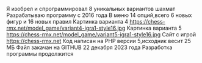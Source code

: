 Я изобрел и спрограммировал 8 уникальных вариантов шахмат
Разрабатываю программу с 2016 года
В меню 14 опций,всего 6 новых фигур и 16 новых правил
Картинка варианта 4 https://chess-rmx.net/model_game/variant4-igra1-style16.jpg
Картинка варианта 5 https://chess-rmx.net/model_game/variant5-igra1-style16.jpg
Сайт с игрой https://chess-rmx.net
Код написан на PHP версии 5,исходник весит 25 МБ
Файл закачан на GITHUB 22 декабря 2023 года
Разработка программы продолжится
